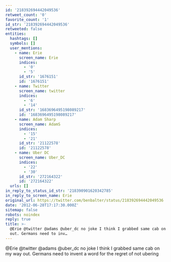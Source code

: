 ```yaml
---
id: '218392694442049536'
retweet_count: '0'
favorite_count: '1'
id_str: '218392694442049536'
retweeted: false
entities:
  hashtags: []
  symbols: []
  user_mentions:
    - name: Erie
      screen_name: Erie
      indices:
        - '0'
        - '5'
      id_str: '1676151'
      id: '1676151'
    - name: Twitter
      screen_name: twitter
      indices:
        - '6'
        - '14'
      id_str: '1683696495198089217'
      id: '1683696495198089217'
    - name: Adam Sharp
      screen_name: AdamS
      indices:
        - '15'
        - '21'
      id_str: '21122578'
      id: '21122578'
    - name: Uber DC
      screen_name: Uber_DC
      indices:
        - '22'
        - '30'
      id_str: '272164322'
      id: '272164322'
  urls: []
in_reply_to_status_id_str: '218390901620342785'
in_reply_to_screen_name: Erie
original_url: https://twitter.com/benbalter/status/218392694442049536
date: '2012-06-28T17:17:30.000Z'
sitemap: false
robots: noindex
reply: true
title: >-
  @Erie @twitter @adams @uber_dc no joke I think I grabbed same cab on my way
  out. Germans need to inv…
---
```


@Erie @twitter @adams @uber_dc no joke I think I grabbed same cab on my way out. Germans need to invent a word for the regret of not ubering